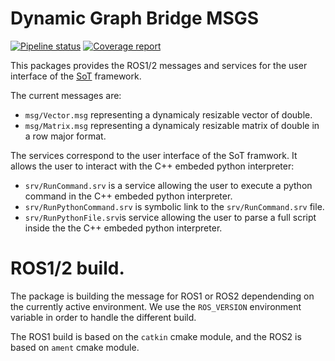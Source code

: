 # Dynamic Graph Bridge MSGS
[![Pipeline status](https://gitlab.laas.fr/stack-of-tasks/dynamic_graph_bridge_msgs/badges/master/pipeline.svg)](https://gitlab.laas.fr/stack-of-tasks/dynamic_graph_bridge_msgs/commits/master)
[![Coverage report](https://gitlab.laas.fr/stack-of-tasks/dynamic_graph_bridge_msgs/badges/master/coverage.svg?job=doc-coverage)](http://projects.laas.fr/gepetto/doc/stack-of-tasks/dynamic_graph_bridge_msgs/master/coverage/)

This packages provides the ROS1/2 messages and services for the user interface
of the
[SoT](https://stack-of-tasks.github.io/sot-doc/doxygen/HEAD/page_overview.html) 
framework.

The current messages are:
- `msg/Vector.msg` representing a dynamicaly resizable vector of double.
- `msg/Matrix.msg` representing a dynamicaly resizable matrix of double in a row major
format.

The services correspond to the user interface of the SoT framwork. It allows the
user to interact with the C++ embeded python interpreter:
- `srv/RunCommand.srv` is a service allowing the user to execute a python
command in the C++ embeded python interpreter.
- `srv/RunPythonCommand.srv` is symbolic link to the `srv/RunCommand.srv` file.
- `srv/RunPythonFile.srv`is service allowing the user to parse a full script
inside the the C++ embeded python interpreter.

# ROS1/2 build.

The package is building the message for ROS1 or ROS2 dependending on the
currently active environment.
We use the `ROS_VERSION` environment variable in order to handle the different
build.

The ROS1 build is based on the `catkin` cmake module, and the ROS2 is based on
`ament` cmake module.